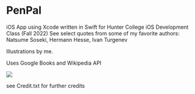 # PenPal
iOS App using Xcode written in Swift for Hunter College iOS Development Class (Fall 2022)
See select quotes from some of my favorite authors: Natsume Soseki, Hermann Hesse, Ivan Turgenev

Illustrations by me.

Uses Google Books and Wikipedia API

![](https://i.imgur.com/IkNlGRR.gif)

see Credit.txt for further credits
